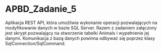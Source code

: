 # APBD_Zadanie_5
Aplikacja REST API, która umożliwia wykonanie operacji pozwalających na modyfikowanie danych w bazie SQL Server. Razem z zadaniem załączony jest skrypt pozwalający na stworzenie tabelki Animals i wypełnienie jej danymi. Komunikacja z bazą danych powinna odbywać się poprzez klasy SqlConnection/SqlCommand.
